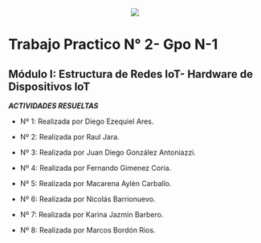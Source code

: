 <center><img src="./assets/caratula.jpg"></center>

# Trabajo Practico N° 2- Gpo N-1
## Módulo I: Estructura de Redes IoT- Hardware de Dispositivos IoT

***ACTIVIDADES RESUELTAS***

- Nº 1: Realizada por Diego Ezequiel Ares.

- Nº 2: Realizada por Raul Jara.

- Nº 3: Realizada por Juan Diego González Antoniazzi.

- Nº 4: Realizada por Fernando Gimenez Coria.

- Nº 5: Realizada por Macarena Aylèn Carballo.

- Nº 6: Realizada por Nicolás Barrionuevo.

- Nº 7: Realizada por Karina Jazmin Barbero.

- Nº 8: Realizada por Marcos Bordón Rios.



